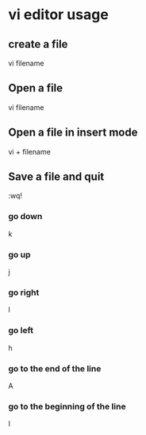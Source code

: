 # vi editor usage

## create a file
vi filename

## Open a file
vi filename

## Open a file in insert mode
vi + filename

## Save a file and quit
:wq!


### go down
k

### go up
j

### go right
l

### go left
h

### go to the end of the line
A

### go to the beginning of the line
I